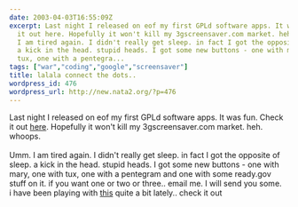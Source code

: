 ```yaml
---
date: 2003-04-03T16:55:09Z
excerpt: Last night I released on eof my first GPLd software apps. It was fun. Check
  it out here. Hopefully it won't kill my 3gscreensaver.com market. heh. whoops. Umm.
  I am tired again. I didn't really get sleep. in fact I got the opposite of sleep.
  a kick in the head. stupid heads. I got some new buttons - one with mary, one with
  tux, one with a pentegra...
tags: ["war","coding","google","screensaver"]
title: lalala connect the dots..
wordpress_id: 476
wordpress_url: http://new.nata2.org/?p=476
---
```


Last night I released on eof my first GPLd software apps. It was fun. Check it out <a href="http://www.3gcoding.com">here</a>. Hopefully it won't kill my 3gscreensaver.com market. heh. whoops. <br/><br/>Umm. I am tired again. I didn't really get sleep. in fact I got the opposite of sleep. a kick in the head. stupid heads. I got some new buttons - one with mary, one with tux, one with a pentegram and one with some ready.gov stuff on it. if you want one or two or three.. email me. I will send you some. <br/>i have been playing with <a href="http://www.touchgraph.com/TGGoogleBrowser.html">this</a> quite a bit lately.. check it out
